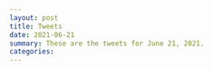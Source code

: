 ```yaml
---
layout: post
title: Tweets
date: 2021-06-21
summary: These are the tweets for June 21, 2021.
categories:
---
```


